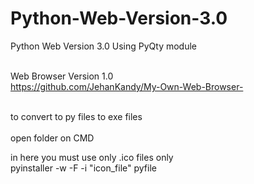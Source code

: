 # Python-Web-Version-3.0
Python Web Version 3.0 Using PyQty module 
<br>
<br>

Web Browser Version 1.0 <br>
https://github.com/JehanKandy/My-Own-Web-Browser-
<br><br>






to convert to py files to exe files
<br><br>
open folder on CMD<br>


in here you must use only .ico files only<br>
pyinstaller -w -F -i "icon_file" pyfile
